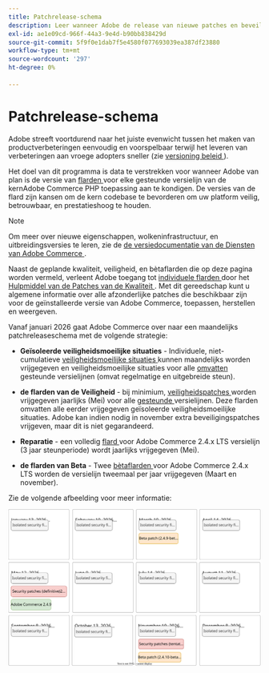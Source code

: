 ```yaml
---
title: Patchrelease-schema
description: Leer wanneer Adobe de release van nieuwe patches en beveiligingsoplossingen voor Adobe Commerce wil aankondigen.
exl-id: ae1e09cd-966f-44a3-9e4d-b90bb838429d
source-git-commit: 5f9f0e1dab7f5e4580f077693039ea387df23880
workflow-type: tm+mt
source-wordcount: '297'
ht-degree: 0%

---
```



# Patchrelease-schema

Adobe streeft voortdurend naar het juiste evenwicht tussen het maken van productverbeteringen eenvoudig en voorspelbaar terwijl het leveren van verbeteringen aan vroege adopters sneller (zie [ versioning beleid ](versioning-policy.md)).

Het doel van dit programma is data te verstrekken voor wanneer Adobe van plan is de versie van [ flarden ](versioning-policy.md#patch-release) voor elke gesteunde versielijn van de kernAdobe Commerce PHP toepassing aan te kondigen. De versies van de flard zijn kansen om de kern codebase te bevorderen om uw platform veilig, betrouwbaar, en prestatieshoog te houden.

>[!NOTE]
>
>Om meer over nieuwe eigenschappen, wolkeninfrastructuur, en uitbreidingsversies te leren, zie de [ de versiedocumentatie van de Diensten van Adobe Commerce ](https://experienceleague.adobe.com/en/docs/commerce/user-guides/release-information/release-notes-all).

Naast de geplande kwaliteit, veiligheid, en bètaflarden die op deze pagina worden vermeld, verleent Adobe toegang tot [ individuele flarden ](versioning-policy.md#individual-patch) door het [ Hulpmiddel van de Patches van de Kwaliteit ](../tools/quality-patches-tool/usage.md). Met dit gereedschap kunt u algemene informatie over alle afzonderlijke patches die beschikbaar zijn voor de geïnstalleerde versie van Adobe Commerce, toepassen, herstellen en weergeven.

Vanaf januari 2026 gaat Adobe Commerce over naar een maandelijks patchreleaseschema met de volgende strategie:

- **Geïsoleerde veiligheidsmoeilijke situaties** - Individuele, niet-cumulatieve [ veiligheidsmoeilijke situaties ](versioning-policy.md#isolated-patch) kunnen maandelijks worden vrijgegeven en veiligheidsmoeilijke situaties voor alle [ omvatten ](lifecycle-policy.md) gesteunde versielijnen (omvat regelmatige en uitgebreide steun).

- **de flarden van de Veiligheid** - bij minimium, [ veiligheidspatches ](versioning-policy.md#security-patch-release) worden vrijgegeven jaarlijks (Mei) voor alle [ gesteunde ](lifecycle-policy.md) versielijnen. Deze flarden omvatten alle eerder vrijgegeven geïsoleerde veiligheidsmoeilijke situaties. Adobe kan indien nodig in november extra beveiligingspatches vrijgeven, maar dit is niet gegarandeerd.

- **Reparatie** - een volledig [ flard ](versioning-policy.md#patch-release) voor Adobe Commerce 2.4.x LTS versielijn (3 jaar steunperiode) wordt jaarlijks vrijgegeven (Mei).

- **de flarden van Beta** - Twee [ bètaflarden ](versioning-policy.md#beta-patch-release) voor Adobe Commerce 2.4.x LTS worden de versielijn tweemaal per jaar vrijgegeven (Maart en november).

Zie de volgende afbeelding voor meer informatie:

![ 2026 de versiekalender van Adobe Commerce ](../assets/release/release-calendar.drawio.svg)
